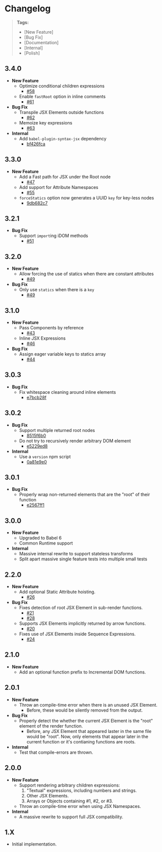 Changelog
=========

> **Tags:**
> - [New Feature]
> - [Bug Fix]
> - [Documentation]
> - [Internal]
> - [Polish]

## 3.4.0

- **New Feature**
  - Optimize conditional children expressions
    - [#58](https://github.com/jridgewell/babel-plugin-transform-incremental-dom/pull/58)
  - Enable `fastRoot` option in inline comments
    - [#61](https://github.com/jridgewell/babel-plugin-transform-incremental-dom/pull/61)
- **Bug Fix**
  - Transpile JSX Elements outside functions
    - [#62](https://github.com/jridgewell/babel-plugin-transform-incremental-dom/pull/62)
  - Memoize key expressions
    - [#63](https://github.com/jridgewell/babel-plugin-transform-incremental-dom/pull/63)
- **Internal**
  - Add `babel-plugin-syntax-jsx` dependency
    - [bf426fca](https://github.com/jridgewell/babel-plugin-transform-incremental-dom/commit/bf426fcafc60bab64964104bd041487b278ec905)

## 3.3.0

- **New Feature**
  - Add a Fast path for JSX under the Root node
    - [#47](https://github.com/jridgewell/babel-plugin-transform-incremental-dom/pull/47)
  - Add support for Attribute Namespaces
    - [#55](https://github.com/jridgewell/babel-plugin-transform-incremental-dom/pull/55)
  - `forceStatics` option now generates a UUID `key` for key-less nodes
    - [9db682c7](https://github.com/jridgewell/babel-plugin-transform-incremental-dom/commit/9db682c78732682c022a32077dc499a98c9f4bb7)

## 3.2.1

- **Bug Fix**
  - Support `import`ing iDOM methods
    - [#51](https://github.com/jridgewell/babel-plugin-transform-incremental-dom/pull/51)

## 3.2.0

- **New Feature**
  - Allow forcing the use of statics when there are constant attributes
    - [#49](https://github.com/jridgewell/babel-plugin-transform-incremental-dom/pull/49)
- **Bug Fix**
  - Only use `statics` when there is a `key`
    - [#49](https://github.com/jridgewell/babel-plugin-transform-incremental-dom/pull/49)

## 3.1.0

- **New Feature**
  - Pass Components by reference
    - [#43](https://github.com/jridgewell/babel-plugin-transform-incremental-dom/pull/43)
  - Inline JSX Expressions
    - [#46](https://github.com/jridgewell/babel-plugin-transform-incremental-dom/pull/46)
- **Bug Fix**
  - Assign eager variable keys to statics array
    - [#44](https://github.com/jridgewell/babel-plugin-transform-incremental-dom/pull/44)

## 3.0.3

- **Bug Fix**
  - Fix whitespace cleaning around inline elements
    - [e7bcb28f](https://github.com/jridgewell/babel-plugin-transform-incremental-dom/commit/e7bcb28f719812b51a633762ffad3c243121b523)

## 3.0.2

- **Bug Fix**
  - Support multiple returned root nodes
    - [8515f6b0](https://github.com/jridgewell/babel-plugin-transform-incremental-dom/commit/8515f6b00f420a36a2c25f8f1ceca2cacc2bf29e)
  - Do not try to recursively render arbitrary DOM element
    - [e5229ed8](https://github.com/jridgewell/babel-plugin-transform-incremental-dom/commit/e5229ed8dd55501563f7e9d88e60d75f01e96069)
- **Internal**
  - Use a `version` npm script
    - [0a81e9e0](https://github.com/jridgewell/babel-plugin-transform-incremental-dom/commit/0a81e9e03587f375deca36b481d32711ef4973ae)

## 3.0.1

- **Bug Fix**
  - Properly wrap non-returned elements that are the "root" of their function
    - [e2567ff1](https://github.com/jridgewell/babel-plugin-transform-incremental-dom/commit/e2567ff143f68e6b86b544b6b6c8acc0fd5b90c9)

## 3.0.0

- **New Feature**
  - Upgraded to Babel 6
  - Common Runtime support
- **Internal**
  - Massive internal rewrite to support stateless transforms
  - Split apart massive single feature tests into multiple small tests

## 2.2.0

- **New Feature**
  - Add optional Static Attribute hoisting.
    - [#26](https://github.com/babel-plugins/babel-plugin-transform-incremental-dom/pull/26)
- **Bug Fix**
  - Fixes detection of root JSX Element in sub-render functions.
    - [#21](https://github.com/babel-plugins/babel-plugin-transform-incremental-dom/pull/21)
    - [#28](https://github.com/babel-plugins/babel-plugin-transform-incremental-dom/pull/28)
  - Supports JSX Elements implicitly returned by arrow functions.
    - [#20](https://github.com/babel-plugins/babel-plugin-transform-incremental-dom/pull/20)
  - Fixes use of JSX Elements inside Sequence Expressions.
    - [#24](https://github.com/babel-plugins/babel-plugin-transform-incremental-dom/pull/24)

## 2.1.0

- **New Feature**
  - Add an optional function prefix to Incremental DOM functions.

## 2.0.1

- **New Feature**
  - Throw an compile-time error when there is an unused JSX Element.
    - Before, these would be silently removed from the output.
- **Bug Fix**
  - Properly detect the whether the current JSX Element is the "root"
    element of the render function.
    - Before, any JSX Element that appeared laster in the same file
      would be "root". Now, only elements that appear later in the
      current function or it's contianing functions are roots.
- **Internal**
  - Test that compile-errors are thrown.

## 2.0.0

- **New Feature**
  - Support rendering arbitrary children expressions:
    1. "Textual" expressions, including numbers and strings.
    2. Other JSX Elements.
    3. Arrays or Objects containing #1, #2, or #3.
  - Throw an compile-time error when using JSX Namespaces.
- **Internal**
  - A massive rewrite to support full JSX compatibility.

## 1.X

- Initial implementation.
